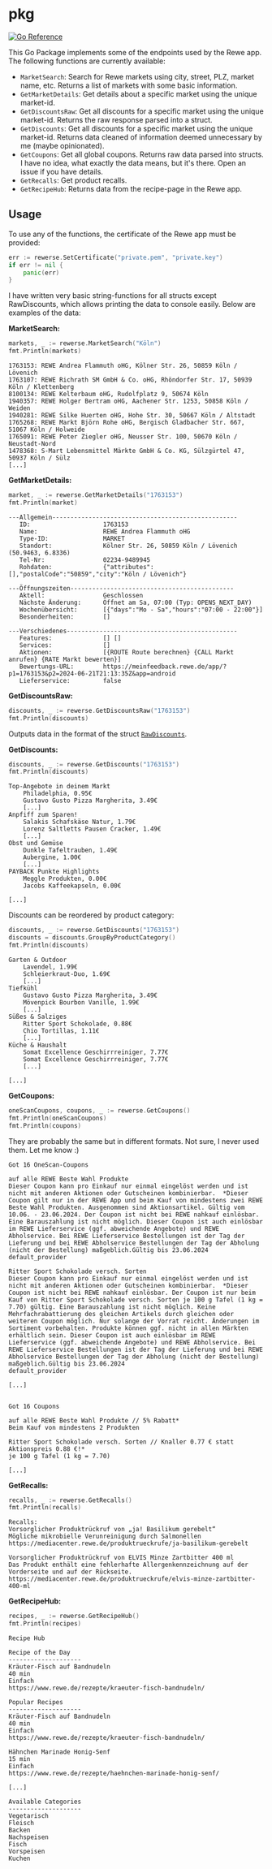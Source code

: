 # pkg

[![Go Reference](https://pkg.go.dev/badge/github.com/ByteSizedMarius/rewerse-engineering.svg)](https://pkg.go.dev/github.com/ByteSizedMarius/rewerse-engineering)

This Go Package implements some of the endpoints used by the Rewe app. The following functions are currently available:

- `MarketSearch`: Search for Rewe markets using city, street, PLZ, market name, etc. Returns a list of markets with some basic information.
- `GetMarketDetails`: Get details about a specific market using the unique market-id.
- `GetDiscountsRaw`: Get all discounts for a specific market using the unique market-id. Returns the raw response parsed into a struct.
- `GetDiscounts`: Get all discounts for a specific market using the unique market-id. Returns data cleaned of information deemed unnecessary by me (maybe opinionated).
- `GetCoupons`: Get all global coupons. Returns raw data parsed into structs. I have no idea, what exactly the data means, but it's there. Open an issue if you have details.
- `GetRecalls`: Get product recalls.
- `GetRecipeHub`: Returns data from the recipe-page in the Rewe app.

## Usage

To use any of the functions, the certificate of the Rewe app must be provided:
```go
err := rewerse.SetCertificate("private.pem", "private.key")
if err != nil {
    panic(err)
}
```

I have written very basic string-functions for all structs except RawDiscounts, which allows printing the data to console easily. Below are examples of the data:

**MarketSearch:**
```go
markets, _ := rewerse.MarketSearch("Köln")
fmt.Println(markets)
```

```
1763153: REWE Andrea Flammuth oHG, Kölner Str. 26, 50859 Köln / Lövenich
1763107: REWE Richrath SM GmbH & Co. oHG, Rhöndorfer Str. 17, 50939 Köln / Klettenberg
8100134: REWE Kelterbaum oHG, Rudolfplatz 9, 50674 Köln
1940357: REWE Holger Bertram oHG, Aachener Str. 1253, 50858 Köln / Weiden
1940281: REWE Silke Huerten oHG, Hohe Str. 30, 50667 Köln / Altstadt
1765268: REWE Markt Björn Rohe oHG, Bergisch Gladbacher Str. 667, 51067 Köln / Holweide
1765091: REWE Peter Ziegler oHG, Neusser Str. 100, 50670 Köln / Neustadt-Nord
1478368: S-Mart Lebensmittel Märkte GmbH & Co. KG, Sülzgürtel 47, 50937 Köln / Sülz
[...]
```

**GetMarketDetails:**
```go
market, _ := rewerse.GetMarketDetails("1763153")
fmt.Println(market)
```

```
---Allgemein---------------------------------------------------
   ID:                    1763153
   Name:                  REWE Andrea Flammuth oHG
   Type-ID:               MARKET
   Standort:              Kölner Str. 26, 50859 Köln / Lövenich (50.9463, 6.8336)
   Tel-Nr:                02234-9489945
   Rohdaten:              {"attributes":[],"postalCode":"50859","city":"Köln / Lövenich"}

---Öffnungszeiten---------------------------------------------
   Aktell:                Geschlossen
   Nächste Änderung:      Öffnet am Sa, 07:00 (Typ: OPENS_NEXT_DAY)
   Wochenübersicht:       [{"days":"Mo - Sa","hours":"07:00 - 22:00"}]
   Besonderheiten:        []

---Verschiedenes-----------------------------------------------
   Features:              [] []
   Services:              []
   Aktionen:              [{ROUTE Route berechnen} {CALL Markt anrufen} {RATE Markt bewerten}]
   Bewertungs-URL:        https://meinfeedback.rewe.de/app/?p1=1763153&p2=2024-06-21T21:13:35Z&app=android
   Lieferservice:         false
```

**GetDiscountsRaw:**
```go
discounts, _ := rewerse.GetDiscountsRaw("1763153")
fmt.Println(discounts)
```

Outputs data in the format of the struct [`RawDiscounts`](./discounts_struct.go).

**GetDiscounts:**
```go
discounts, _ := rewerse.GetDiscounts("1763153")
fmt.Println(discounts)
```

```
Top-Angebote in deinem Markt
    Philadelphia, 0.95€
    Gustavo Gusto Pizza Margherita, 3.49€
    [...]
Anpfiff zum Sparen!
    Salakis Schafskäse Natur, 1.79€
    Lorenz Saltletts Pausen Cracker, 1.49€
    [...]
Obst und Gemüse
    Dunkle Tafeltrauben, 1.49€
    Aubergine, 1.00€
    [...]
PAYBACK Punkte Highlights
    Meggle Produkten, 0.00€
    Jacobs Kaffeekapseln, 0.00€

[...]
```

Discounts can be reordered by product category:
```go
discounts, _ := rewerse.GetDiscounts("1763153")
discounts = discounts.GroupByProductCategory()
fmt.Println(discounts)
```

```
Garten & Outdoor
    Lavendel, 1.99€
    Schleierkraut-Duo, 1.69€
    [...]
Tiefkühl
    Gustavo Gusto Pizza Margherita, 3.49€
    Mövenpick Bourbon Vanille, 1.99€
    [...]
Süßes & Salziges
    Ritter Sport Schokolade, 0.88€
    Chio Tortillas, 1.11€
    [...]
Küche & Haushalt
    Somat Excellence Geschirrreiniger, 7.77€
    Somat Excellence Geschirrreiniger, 7.77€
    [...]
 
[...]
```

**GetCoupons:**
```go
oneScanCoupons, coupons, _ := rewerse.GetCoupons()
fmt.Println(oneScanCoupons)
fmt.Println(coupons)
```

They are probably the same but in different formats. Not sure, I never used them. Let me know :)

```
Got 16 OneScan-Coupons

auf alle REWE Beste Wahl Produkte
Dieser Coupon kann pro Einkauf nur einmal eingelöst werden und ist nicht mit anderen Aktionen oder Gutscheinen kombinierbar.  *Dieser Coupon gilt nur in der REWE App und beim Kauf von mindestens zwei REWE Beste Wahl Produkten. Ausgenommen sind Aktionsartikel. Gültig vom 10.06. - 23.06.2024. Der Coupon ist nicht bei REWE nahkauf einlösbar. Eine Barauszahlung ist nicht möglich. Dieser Coupon ist auch einlösbar im REWE Lieferservice (ggf. abweichende Angebote) und REWE Abholservice. Bei REWE Lieferservice Bestellungen ist der Tag der Lieferung und bei REWE Abholservice Bestellungen der Tag der Abholung (nicht der Bestellung) maßgeblich.Gültig bis 23.06.2024
default_provider

Ritter Sport Schokolade versch. Sorten
Dieser Coupon kann pro Einkauf nur einmal eingelöst werden und ist nicht mit anderen Aktionen oder Gutscheinen kombinierbar.  *Dieser Coupon ist nicht bei REWE nahkauf einlösbar. Der Coupon ist nur beim Kauf von Ritter Sport Schokolade versch. Sorten je 100 g Tafel (1 kg = 7.70) gültig. Eine Barauszahlung ist nicht möglich. Keine Mehrfachrabattierung des gleichen Artikels durch gleichen oder weiteren Coupon möglich. Nur solange der Vorrat reicht. Änderungen im Sortiment vorbehalten. Produkte können ggf. nicht in allen Märkten erhältlich sein. Dieser Coupon ist auch einlösbar im REWE Lieferservice (ggf. abweichende Angebote) und REWE Abholservice. Bei REWE Lieferservice Bestellungen ist der Tag der Lieferung und bei REWE Abholservice Bestellungen der Tag der Abholung (nicht der Bestellung) maßgeblich.Gültig bis 23.06.2024
default_provider

[...]


Got 16 Coupons

auf alle REWE Beste Wahl Produkte // 5% Rabatt*
Beim Kauf von mindestens 2 Produkten

Ritter Sport Schokolade versch. Sorten // Knaller 0.77 € statt Aktionspreis 0.88 €!*
je 100 g Tafel (1 kg = 7.70)

[...]
```

**GetRecalls:**
```go
recalls, _ := rewerse.GetRecalls()
fmt.Println(recalls)
```

```
Recalls:
Vorsorglicher Produktrückruf von „ja! Basilikum gerebelt“
Mögliche mikrobielle Verunreinigung durch Salmonellen
https://mediacenter.rewe.de/produktrueckrufe/ja-basilikum-gerebelt

Vorsorglicher Produktrückruf von ELVIS Minze Zartbitter 400 ml
Das Produkt enthält eine fehlerhafte Allergenkennzeichnung auf der Vorderseite und auf der Rückseite.
https://mediacenter.rewe.de/produktrueckrufe/elvis-minze-zartbitter-400-ml
```

**GetRecipeHub:**
```go
recipes, _ := rewerse.GetRecipeHub()
fmt.Println(recipes)
```

```
Recipe Hub

Recipe of the Day
--------------------
Kräuter-Fisch auf Bandnudeln
40 min
Einfach
https://www.rewe.de/rezepte/kraeuter-fisch-bandnudeln/

Popular Recipes
--------------------
Kräuter-Fisch auf Bandnudeln
40 min
Einfach
https://www.rewe.de/rezepte/kraeuter-fisch-bandnudeln/

Hähnchen Marinade Honig-Senf
15 min
Einfach
https://www.rewe.de/rezepte/haehnchen-marinade-honig-senf/

[...]

Available Categories
--------------------
Vegetarisch
Fleisch
Backen
Nachspeisen
Fisch
Vorspeisen
Kuchen
```
